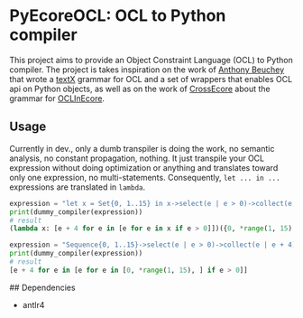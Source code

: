 # PyEcoreOCL: OCL to Python compiler

This project aims to provide an Object Constraint Language (OCL) to Python compiler.
The project is takes inspiration on the work of [Anthony Beuchey](https://github.com/Beuchey) that wrote a [textX](https://github.com/textX/textX) grammar for OCL and a set of wrappers that enables OCL api on Python objects, as well as on the work of [CrossEcore](https://github.com/crossecore) about the grammar for [OCLInEcore](https://github.com/crossecore/oclinecore).


## Usage

Currently in dev., only a dumb transpiler is doing the work, no semantic analysis, no constant propagation, nothing.
It just transpile your OCL expression without doing optimization or anything and translates toward only one expression, no multi-statements.
Consequently, `let ... in ...` expressions are translated in `lambda`.

```python
expression = "let x = Set{0, 1..15} in x->select(e | e > 0)->collect(e | e + 4)"
print(dummy_compiler(expression))
# result
(lambda x: [e + 4 for e in [e for e in x if e > 0]])({0, *range(1, 15), }, )

expression = "Sequence{0, 1..15}->select(e | e > 0)->collect(e | e + 4)"
print(dummy_compiler(expression))
# result
[e + 4 for e in [e for e in [0, *range(1, 15), ] if e > 0]]
```

## Dependencies

* antlr4
